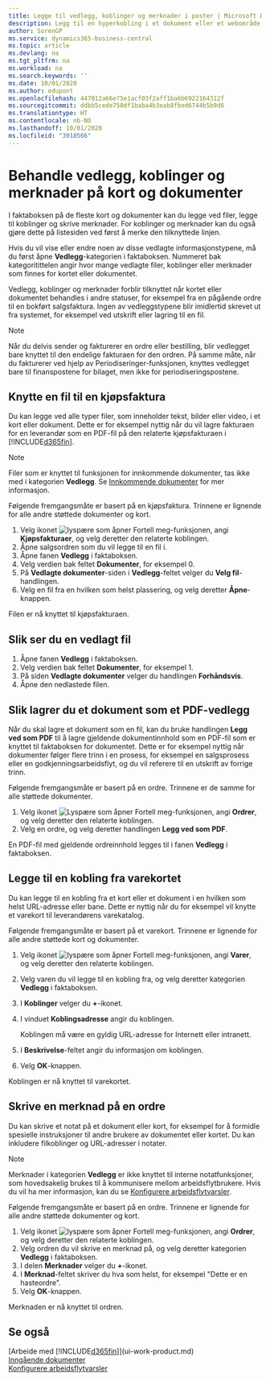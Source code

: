 ```yaml
---
title: Legge til vedlegg, koblinger og merknader i poster | Microsoft Docs
description: Legg til en hyperkobling i et dokument eller et webområde til en bestemt post, for eksempel en kunde eller et dokument.
author: SorenGP
ms.service: dynamics365-business-central
ms.topic: article
ms.devlang: na
ms.tgt_pltfrm: na
ms.workload: na
ms.search.keywords: ''
ms.date: 10/01/2020
ms.author: edupont
ms.openlocfilehash: 447012a66e75e1acf03f2aff1ba6b6922164312f
ms.sourcegitcommit: ddbb5cede750df1baba4b3eab8fbed6744b5b9d6
ms.translationtype: HT
ms.contentlocale: nb-NO
ms.lasthandoff: 10/01/2020
ms.locfileid: "3918566"
---
```

# <a name="manage-attachments-links-and-notes-on-cards-and-documents"></a>Behandle vedlegg, koblinger og merknader på kort og dokumenter

I faktaboksen på de fleste kort og dokumenter kan du legge ved filer, legge til koblinger og skrive merknader. For koblinger og merknader kan du også gjøre dette på listesiden ved først å merke den tilknyttede linjen.

Hvis du vil vise eller endre noen av disse vedlagte informasjonstypene, må du først åpne **Vedlegg**-kategorien i faktaboksen. Nummeret bak kategoritittelen angir hvor mange vedlagte filer, koblinger eller merknader som finnes for kortet eller dokumentet.

Vedlegg, koblinger og merknader forblir tilknyttet når kortet eller dokumentet behandles i andre statuser, for eksempel fra en pågående ordre til en bokført salgsfaktura. Ingen av vedleggstypene blir imidlertid skrevet ut fra systemet, for eksempel ved utskrift eller lagring til en fil.

> [!NOTE]
> Når du delvis sender og fakturerer en ordre eller bestilling, blir vedlegget bare knyttet til den endelige fakturaen for den ordren. På samme måte, når du fakturerer ved hjelp av Periodiseringer-funksjonen, knyttes vedlegget bare til finanspostene for bilaget, men ikke for periodiseringspostene.

## <a name="to-attach-a-file-to-a-purchase-invoice"></a>Knytte en fil til en kjøpsfaktura
Du kan legge ved alle typer filer, som inneholder tekst, bilder eller video, i et kort eller dokument. Dette er for eksempel nyttig når du vil lagre fakturaen for en leverandør som en PDF-fil på den relaterte kjøpsfakturaen i [!INCLUDE[d365fin](includes/d365fin_md.md)].

> [!NOTE]
> Filer som er knyttet til funksjonen for innkommende dokumenter, tas ikke med i kategorien **Vedlegg**. Se [Innkommende dokumenter](across-income-documents.md) for mer informasjon.

Følgende fremgangsmåte er basert på en kjøpsfaktura. Trinnene er lignende for alle andre støttede dokumenter og kort.

1. Velg ikonet ![lyspære som åpner Fortell meg-funksjonen](media/ui-search/search_small.png "Fortell hva du vil gjøre"), angi **Kjøpsfakturaer**, og velg deretter den relaterte koblingen.
2. Åpne salgsordren som du vil legge til en fil i.
3. Åpne fanen **Vedlegg** i faktaboksen.
4. Velg verdien bak feltet **Dokumenter**, for eksempel 0.
5. På **Vedlagte dokumenter**-siden i **Vedlegg**-feltet velger du **Velg fil**-handlingen.
5. Velg en fil fra en hvilken som helst plassering, og velg deretter **Åpne**-knappen.

Filen er nå knyttet til kjøpsfakturaen.

## <a name="to-view-an-attached-file"></a>Slik ser du en vedlagt fil
1. Åpne fanen **Vedlegg** i faktaboksen.
2. Velg verdien bak feltet **Dokumenter**, for eksempel 1.
3. På siden **Vedlagte dokumenter** velger du handlingen **Forhåndsvis**.
4. Åpne den nedlastede filen.

## <a name="to-save-a-document-as-a-pdf-attachment"></a>Slik lagrer du et dokument som et PDF-vedlegg
Når du skal lagre et dokument som en fil, kan du bruke handlingen **Legg ved som PDF** til å lagre gjeldende dokumentinnhold som en PDF-fil som er knyttet til faktaboksen for dokumentet. Dette er for eksempel nyttig når dokumenter følger flere trinn i en prosess, for eksempel en salgsprosess eller en godkjenningsarbeidsflyt, og du vil referere til en utskrift av forrige trinn.

Følgende fremgangsmåte er basert på en ordre. Trinnene er de samme for alle støttede dokumenter.

1. Velg ikonet ![Lyspære som åpner Fortell meg-funksjonen](media/ui-search/search_small.png "Fortell hva du vil gjøre"), angi **Ordrer**, og velg deretter den relaterte koblingen.
2. Velg en ordre, og velg deretter handlingen **Legg ved som PDF**.

En PDF-fil med gjeldende ordreinnhold legges til i fanen **Vedlegg** i faktaboksen.

## <a name="to-add-a-link-from-an-item-card"></a>Legge til en kobling fra varekortet
Du kan legge til en kobling fra et kort eller et dokument i en hvilken som helst URL-adresse eller bane. Dette er nyttig når du for eksempel vil knytte et varekort til leverandørens varekatalog.

Følgende fremgangsmåte er basert på et varekort. Trinnene er lignende for alle andre støttede kort og dokumenter.

1. Velg ikonet ![lyspære som åpner Fortell meg-funksjonen](media/ui-search/search_small.png "Fortell hva du vil gjøre"), angi **Varer**, og velg deretter den relaterte koblingen.
2. Velg varen du vil legge til en kobling fra, og velg deretter kategorien **Vedlegg** i faktaboksen.
3. I **Koblinger** velger du **+**-ikonet.
4. I vinduet **Koblingsadresse** angir du koblingen.

    Koblingen må være en gyldig URL-adresse for Internett eller intranett.

5. I **Beskrivelse**-feltet angir du informasjon om koblingen.  
6. Velg **OK**-knappen.

Koblingen er nå knyttet til varekortet.  

## <a name="to-write-a-note-on-a-sales-order"></a>Skrive en merknad på en ordre
Du kan skrive et notat på et dokument eller kort, for eksempel for å formidle spesielle instruksjoner til andre brukere av dokumentet eller kortet. Du kan inkludere filkoblinger og URL-adresser i notater.

> [!NOTE]
> Merknader i kategorien **Vedlegg** er ikke knyttet til interne notatfunksjoner, som hovedsakelig brukes til å kommunisere mellom arbeidsflytbrukere. Hvis du vil ha mer informasjon, kan du se [Konfigurere arbeidsflytvarsler](across-setting-up-workflow-notifications.md).

Følgende fremgangsmåte er basert på en ordre. Trinnene er lignende for alle andre støttede dokumenter og kort.

1. Velg ikonet ![lyspære som åpner Fortell meg-funksjonen](media/ui-search/search_small.png "Fortell hva du vil gjøre"), angi **Ordrer**, og velg deretter den relaterte koblingen.
2. Velg ordren du vil skrive en merknad på, og velg deretter kategorien **Vedlegg** i faktaboksen.
3. I delen **Merknader** velger du **+**-ikonet.
4. I **Merknad**-feltet skriver du hva som helst, for eksempel "Dette er en hasteordre".
5. Velg **OK**-knappen.

Merknaden er nå knyttet til ordren.

## <a name="see-also"></a>Se også  
[Arbeide med [!INCLUDE[d365fin](includes/d365fin_md.md)]](ui-work-product.md)  
[Inngående dokumenter](across-income-documents.md)  
[Konfigurere arbeidsflytvarsler](across-setting-up-workflow-notifications.md)  
